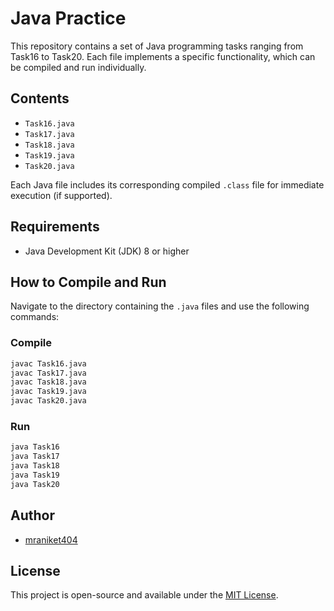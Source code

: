 # Java Practice

This repository contains a set of Java programming tasks ranging from Task16 to Task20. Each file implements a specific functionality, which can be compiled and run individually.

## Contents

- `Task16.java`
- `Task17.java`
- `Task18.java`
- `Task19.java`
- `Task20.java`

Each Java file includes its corresponding compiled `.class` file for immediate execution (if supported).

## Requirements

- Java Development Kit (JDK) 8 or higher

## How to Compile and Run

Navigate to the directory containing the `.java` files and use the following commands:

### Compile

```bash
javac Task16.java
javac Task17.java
javac Task18.java
javac Task19.java
javac Task20.java
```

### Run

```bash
java Task16
java Task17
java Task18
java Task19
java Task20
```

## Author

- [mraniket404](https://github.com/mraniket404)

## License

This project is open-source and available under the [MIT License](LICENSE).
